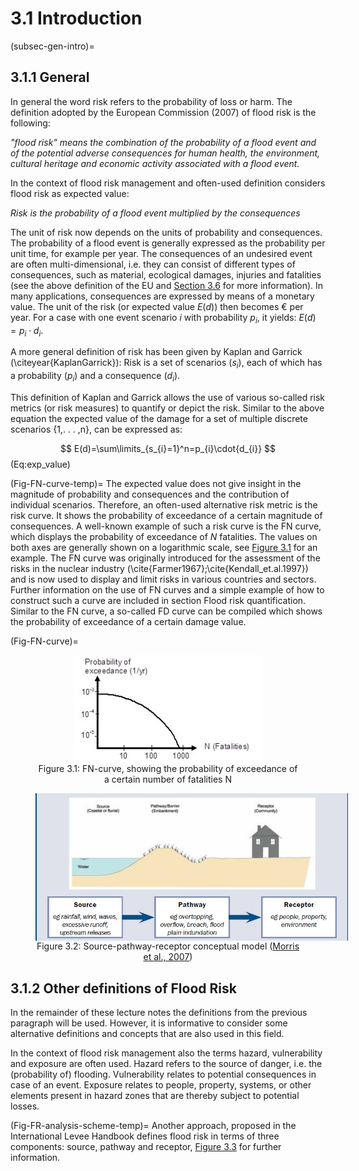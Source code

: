# 3.1 Introduction
(subsec-gen-intro)=
## 3.1.1 General

In general the word risk refers to the probability of loss or harm. The definition adopted by the European Commission (2007) of flood risk is the following:

*"flood risk" means the combination of the probability of a flood event and of the potential adverse consequences for human health, the environment, cultural heritage and economic activity associated with a flood event.*

In the context of flood risk management and often-used definition considers flood risk as expected value:

*Risk is the probability of a flood event multiplied by the consequences*

The unit of risk now depends on the units of probability and consequences. The probability of a flood event is generally expressed as the probability per unit time, for example per year. The consequences of an undesired event are often multi-dimensional, i.e. they can consist of different types of consequences, such as material, ecological damages, injuries and fatalities (see the above definition of the EU and [Section 3.6](sec-flood-dam-ass) for more information). In many applications, consequences are expressed by means of a monetary value. The unit of the risk (or expected value $E(d)$) then becomes € per year. For a case with one event scenario $i$ with probability $p_{i}$, it yields: $E(d)= p_{i}\cdot{d_{i}}$.

A more general definition of risk has been given by Kaplan and Garrick (\citeyear{KaplanGarrick}): Risk is a set of scenarios ($s_{i}$), each of which has a probability ($p_{i}$) and a consequence ($d_{i}$). 

This definition of Kaplan and Garrick allows the use of various so-called risk metrics (or risk measures) to quantify or depict the risk. Similar to the above equation the expected value of the damage for a set of multiple discrete scenarios {1,. . . ,n}, can be expressed as: 

$$
E(d)=\sum\limits_{s_{i}=1}^n=p_{i}\cdot{d_{i}}
$$ (Eq:exp_value)

(Fig-FN-curve-temp)=
The expected value does not give insight in the magnitude of probability and consequences and the contribution of individual scenarios. Therefore, an often-used alternative risk metric is the risk curve. It shows the probability of exceedance of a certain magnitude of consequences. A well-known example of such a risk curve is the FN curve, which displays the probability of exceedance of $N$ fatalities. The values on both axes are generally shown on a logarithmic scale, see  [Figure 3.1](#Fig-FN-curve) for an example. The FN curve was originally introduced for the assessment of the risks in the nuclear industry (\cite{Farmer1967};\cite{Kendall_et.al.1997}) and is now used to display and limit risks in various countries and sectors. Further information on the use of FN curves and a simple example of how to construct such a curve are included in section Flood risk quantification. Similar to the FN curve, a so-called FD curve can be compiled which shows the probability of exceedance of a certain damage value.

(Fig-FN-curve)=
<figure style="text-align: center;">
    <img src="./chapter3_figures/figh3_1.jpg" 
         alt="FN-curve, showing the probability of exceedance of a certain number of fatalities N" 
         style="max-width: 300px; display: block; margin: 0 auto;">
    <figcaption>Figure 3.1: FN-curve, showing the probability of exceedance of a certain number of fatalities N</figcaption>
</figure>

<a id="fig-conceptual-model"></a>
<figure style="text-align: center;">
    <img src="./chapter3_figures/figh3_2.jpg" 
         alt="Source-pathway-receptor conceptual model (Morris et al., 2007)" 
         style="max-width: 500px; display: block; margin: 0 auto;">
    <figcaption>Figure 3.2: Source-pathway-receptor conceptual model (<a href="https://example.com" target="_blank">Morris et al., 2007</a>)</figcaption>
</figure>


## 3.1.2 Other definitions of Flood Risk

In the remainder of these lecture notes the definitions from the previous paragraph will be used. However, it is informative to consider some alternative definitions and concepts that are also used in this field.

In the context of flood risk management also the terms hazard, vulnerability and exposure are often used. Hazard refers to the source of danger, i.e. the (probability of) flooding. Vulnerability relates to potential consequences in case of an event. Exposure relates to people, property, systems, or other elements present in hazard zones that are thereby subject to potential losses.

(Fig-FR-analysis-scheme-temp)=
Another approach, proposed in the International Levee Handbook defines flood risk in terms of three components: source, pathway and receptor, [Figure 3.3](Fig-FR-analysis-scheme) for further information.

